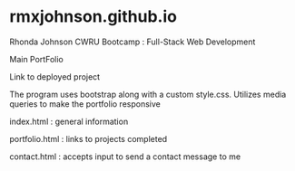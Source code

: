 # rmxjohnson.github.io

Rhonda Johnson
CWRU Bootcamp : Full-Stack Web Development

Main PortFolio

Link to deployed project


The program uses bootstrap along with a custom style.css.
Utilizes media queries to make the portfolio responsive

index.html : general information

portfolio.html : links to projects completed

contact.html : accepts input to send a contact message to me